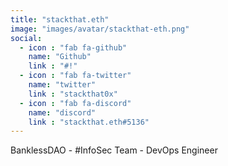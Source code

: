 ```yaml
---
title: "stackthat.eth"
image: "images/avatar/stackthat-eth.png"
social:
  - icon : "fab fa-github"
    name: "Github"
    link : "#!"
  - icon : "fab fa-twitter"
    name: "twitter"
    link : "stackthat0x"
  - icon : "fab fa-discord"
    name: "discord"
    link : "stackthat.eth#5136"
---
```


BanklessDAO - #InfoSec Team - DevOps Engineer
